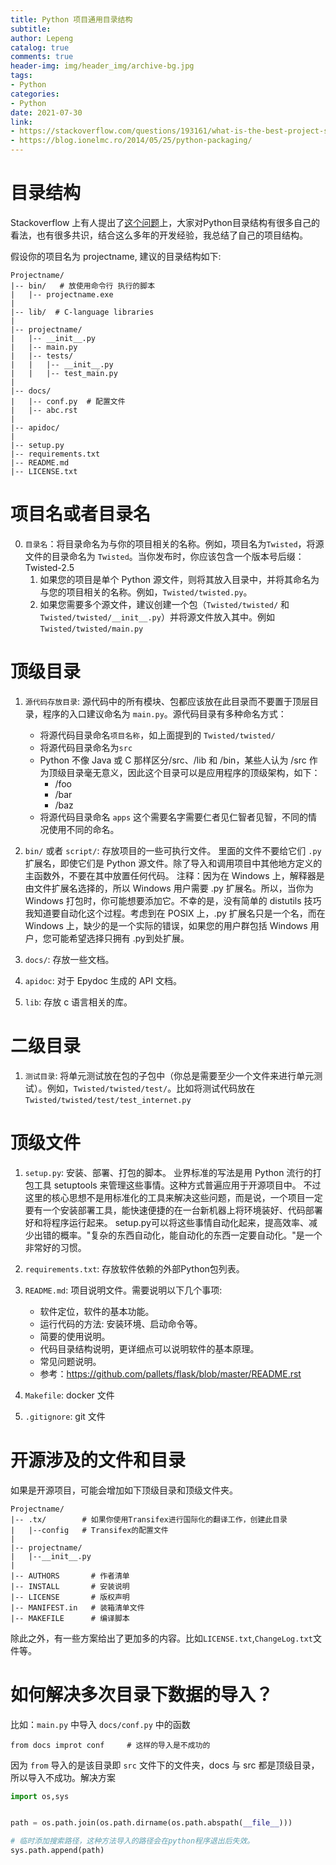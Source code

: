 ```yaml
---
title: Python 项目通用目录结构
subtitle: 
author: Lepeng
catalog: true
comments: true
header-img: img/header_img/archive-bg.jpg
tags:
- Python
categories:
- Python
date: 2021-07-30
link: 
- https://stackoverflow.com/questions/193161/what-is-the-best-project-structure-for-a-python-application
- https://blog.ionelmc.ro/2014/05/25/python-packaging/
---
```


# 目录结构

Stackoverflow 上有人提出了[这个问题](http://stackoverflow.com/questions/193161/what-is-the-best-project-structure-for-a-python-application)上，大家对Python目录结构有很多自己的看法，也有很多共识，结合这么多年的开发经验，我总结了自己的项目结构。

假设你的项目名为 projectname, 建议的目录结构如下:

```
Projectname/
|-- bin/   # 放使用命令行 执行的脚本
|   |-- projectname.exe
|
|-- lib/  # C-language libraries
|
|-- projectname/  
|   |-- __init__.py
|   |-- main.py
|   |-- tests/
|   |   |-- __init__.py
|   |   |-- test_main.py
|
|-- docs/
|   |-- conf.py  # 配置文件
|   |-- abc.rst
|
|-- apidoc/
|
|-- setup.py
|-- requirements.txt
|-- README.md
|-- LICENSE.txt
```

# 项目名或者目录名

0.  `目录名`：将目录命名为与你的项目相关的名称。例如，项目名为`Twisted`，将源文件的目录命名为 `Twisted`。当你发布时，你应该包含一个版本号后缀：Twisted-2.5
    1.  如果您的项目是单个 Python 源文件，则将其放入目录中，并将其命名为与您的项目相关的名称。例如，`Twisted/twisted.py`。
    2.  如果您需要多个源文件，建议创建一个包（`Twisted/twisted/` 和 `Twisted/twisted/__init__.py`）并将源文件放入其中。例如 `Twisted/twisted/main.py`


# 顶级目录

1. `源代码存放目录`: 源代码中的所有模块、包都应该放在此目录而不要置于顶层目录，程序的入口建议命名为 `main.py`。源代码目录有多种命名方式：
    - 将源代码目录命名`项目名称`，如上面提到的 `Twisted/twisted/`
    - 将源代码目录命名为`src`
    - Python 不像 Java 或 C 那样区分/src、/lib 和 /bin，某些人认为 /src 作为顶级目录毫无意义，因此这个目录可以是应用程序的顶级架构，如下：
        - /foo
        - /bar
        - /baz
    - 将源代码目录命名 `apps` 
    这个需要名字需要仁者见仁智者见智，不同的情况使用不同的命名。

2.  `bin/` 或者 `script/`: 存放项目的一些可执行文件。
    里面的文件不要给它们 `.py` 扩展名，即使它们是 Python 源文件。除了导入和调用项目中其他地方定义的主函数外，不要在其中放置任何代码。
    注释：因为在 Windows 上，解释器是由文件扩展名选择的，所以 Windows 用户需要 .py 扩展名。所以，当你为 Windows 打包时，你可能想要添加它。不幸的是，没有简单的 distutils 技巧我知道要自动化这个过程。考虑到在 POSIX 上，.py 扩展名只是一个名，而在 Windows 上，缺少的是一个实际的错误，如果您的用户群包括 Windows 用户，您可能希望选择只拥有 .py到处扩展。

3.  `docs/`: 存放一些文档。

4.  `apidoc`: 对于 Epydoc 生成的 API 文档。

5.  `lib`: 存放 c 语言相关的库。


# 二级目录

1. `测试目录`:
    将单元测试放在包的子包中（你总是需要至少一个文件来进行单元测试）。例如，`Twisted/twisted/test/`。比如将测试代码放在`Twisted/twisted/test/test_internet.py`


# 顶级文件

1.  `setup.py`: 安装、部署、打包的脚本。
    业界标准的写法是用 Python 流行的打包工具 setuptools 来管理这些事情。这种方式普遍应用于开源项目中。
    不过这里的核心思想不是用标准化的工具来解决这些问题，而是说，一个项目一定要有一个安装部署工具，能快速便捷的在一台新机器上将环境装好、代码部署好和将程序运行起来。
    setup.py可以将这些事情自动化起来，提高效率、减少出错的概率。"复杂的东西自动化，能自动化的东西一定要自动化。"是一个非常好的习惯。
    
2.  `requirements.txt`: 存放软件依赖的外部Python包列表。

3.  `README.md`: 项目说明文件。需要说明以下几个事项:
    - 软件定位，软件的基本功能。
    - 运行代码的方法: 安装环境、启动命令等。
    - 简要的使用说明。
    - 代码目录结构说明，更详细点可以说明软件的基本原理。
    - 常见问题说明。
    - 参考：https://github.com/pallets/flask/blob/master/README.rst

4.  `Makefile`: docker 文件

5.  `.gitignore`: git 文件


# 开源涉及的文件和目录

如果是开源项目，可能会增加如下顶级目录和顶级文件夹。

```
Projectname/
|-- .tx/        # 如果你使用Transifex进行国际化的翻译工作，创建此目录
|   |--config   # Transifex的配置文件
|
|-- projectname/
|   |--__init__.py
|
|-- AUTHORS       # 作者清单
|-- INSTALL       # 安装说明
|-- LICENSE       # 版权声明
|-- MANIFEST.in   # 装箱清单文件
|-- MAKEFILE      # 编译脚本
```

除此之外，有一些方案给出了更加多的内容。比如`LICENSE.txt`,`ChangeLog.txt`文件等。


# 如何解决多次目录下数据的导入？

比如：`main.py` 中导入 `docs/conf.py` 中的函数

```
from docs improt conf     # 这样的导入是不成功的
```

因为 `from` 导入的是该目录即 `src` 文件下的文件夹，docs 与 src 都是顶级目录，所以导入不成功。解决方案

```python
import os,sys


path = os.path.join(os.path.dirname(os.path.abspath(__file__))) 

# 临时添加搜索路径，这种方法导入的路径会在python程序退出后失效。
sys.path.append(path)
```

